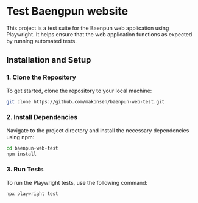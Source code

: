 # Test Baengpun website
This project is a test suite for the Baenpun web application using Playwright. It helps ensure that the web application functions as expected by running automated tests.

## Installation and Setup

### 1. Clone the Repository
To get started, clone the repository to your local machine:
```bash
git clone https://github.com/makonsen/baenpun-web-test.git
```

### 2. Install Dependencies
Navigate to the project directory and install the necessary dependencies using npm:
```bash
cd baenpun-web-test
npm install
```

### 3. Run Tests
To run the Playwright tests, use the following command:
```bash
npx playwright test
```
